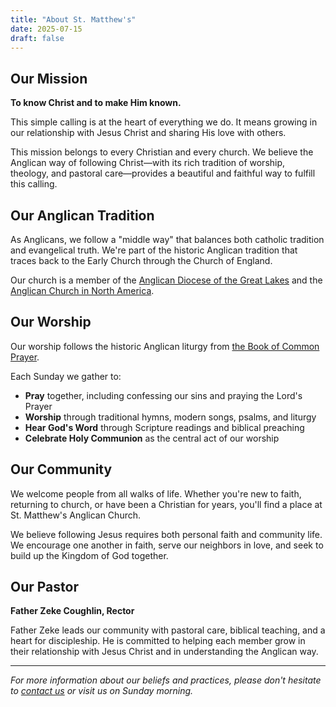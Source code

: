 ```yaml
---
title: "About St. Matthew's"
date: 2025-07-15
draft: false
---
```


## Our Mission
**To know Christ and to make Him known.**

This simple calling is at the heart of everything we do. It means growing in our relationship with Jesus Christ and sharing His love with others.

This mission belongs to every Christian and every church. We believe the Anglican way of following Christ—with its rich tradition of worship, theology, and pastoral care—provides a beautiful and faithful way to fulfill this calling.

## Our Anglican Tradition

As Anglicans, we follow a "middle way" that balances both catholic tradition and evangelical truth. We're part of the historic Anglican tradition that traces back to the Early Church through the Church of England.

Our church is a member of the [Anglican Diocese of the Great Lakes](https://www.adgl.us/) and the [Anglican Church in North America](https://www.anglicanchurch.net/).

## Our Worship

Our worship follows the historic Anglican liturgy from [the Book of Common Prayer](https://bcp2019.anglicanchurch.net/). 

Each Sunday we gather to:
- **Pray** together, including confessing our sins and praying the Lord's Prayer
- **Worship** through traditional hymns, modern songs, psalms, and liturgy
- **Hear God's Word** through Scripture readings and biblical preaching
- **Celebrate Holy Communion** as the central act of our worship

## Our Community

We welcome people from all walks of life. Whether you're new to faith, returning to church, or have been a Christian for years, you'll find a place at St. Matthew's Anglican Church.

We believe following Jesus requires both personal faith and community life. We encourage one another in faith, serve our neighbors in love, and seek to build up the Kingdom of God together.

## Our Pastor

**Father Zeke Coughlin, Rector**

Father Zeke leads our community with pastoral care, biblical teaching, and a heart for discipleship. He is committed to helping each member grow in their relationship with Jesus Christ and in understanding the Anglican way.

---

*For more information about our beliefs and practices, please don't hesitate to [contact us](/contact) or visit us on Sunday morning.*